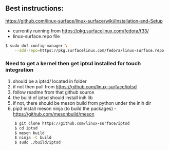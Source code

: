 ## Best instructions:

https://github.com/linux-surface/linux-surface/wiki/Installation-and-Setup
* currently running from https://pkg.surfacelinux.com/fedora/f33/
* linux-surface.repo file
```bash
$ sudo dnf config-manager \
    --add-repo=https://pkg.surfacelinux.com/fedora/linux-surface.repo
```
### Need to get a kernel then get iptsd installed for touch integration
  1. should be a iptsd/ located in folder
  2. if not then pull from  https://github.com/linux-surface/iptsd
  3.  follow readme from that github source
  4.  the build of iptsd should install inih lib
  5. if not, there should be meson build from python under the inih dir
  6. pip3 install meson ninja  (to build the packages)
    -https://github.com/mesonbuild/meson
```bash
    $ git clone https://github.com/linux-surface/iptsd
    $ cd iptsd
    $ meson build
    $ ninja -C build
    $ sudo ./build/iptsd
```
